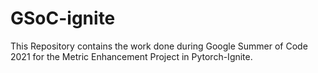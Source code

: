 # GSoC-ignite
This Repository contains the work done during Google Summer of Code 2021 for the Metric Enhancement Project in Pytorch-Ignite.
